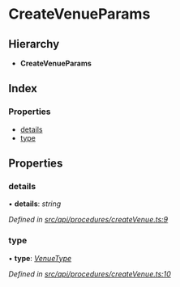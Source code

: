 # CreateVenueParams

## Hierarchy

* **CreateVenueParams**

## Index

### Properties

* [details](createvenueparams.md#details)
* [type](createvenueparams.md#type)

## Properties

### details

• **details**: _string_

_Defined in_ [_src/api/procedures/createVenue.ts:9_](https://github.com/PolymathNetwork/polymesh-sdk/blob/23062de4/src/api/procedures/createVenue.ts#L9)

### type

• **type**: [_VenueType_](../enums/venuetype.md)

_Defined in_ [_src/api/procedures/createVenue.ts:10_](https://github.com/PolymathNetwork/polymesh-sdk/blob/23062de4/src/api/procedures/createVenue.ts#L10)

